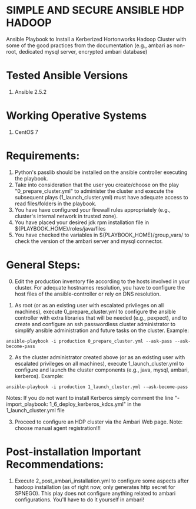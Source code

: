 # SIMPLE AND SECURE ANSIBLE HDP HADOOP
Ansible Playbook to Install a Kerberized Hortonworks Hadoop Cluster with some of the good practices from the documentation (e.g., ambari as non-root, dedicated mysql server, encrypted ambari database)

# Tested Ansible Versions
1) Ansible 2.5.2

# Working Operative Systems
1) CentOS 7

# Requirements:

1) Python's passlib should be installed on the ansible controller executing the playbook.
2) Take into consideration that the user you create/choose on the play "0_prepare_cluster.yml" to administer the cluster and execute the subsequent plays (1_launch_cluster.yml) must have adequate access to read files/folders in the playbook.
3) You have have configured your firewall rules appropriately (e.g., cluster's internal network in trusted zone).
4) You have placed your desired jdk rpm installation file in ${PLAYBOOK_HOME}/roles/java/files
5) You have checked the variables in ${PLAYBOOK_HOME}/group_vars/ to check the version of the ambari server and mysql connector.

# General Steps:

0) Edit the production inventory file according to the hosts involved in your cluster. For adequate hostnames resolution, you have to configure the host files of the ansible-controller or rely on DNS resolution.

1) As root (or as an existing user with escalated privileges on all machines), execute 0_prepare_cluster.yml to configure the ansible controller with extra libraries that will be needed (e.g., pexpect), and to create and configure an ssh passwordless cluster administrator to simplify ansible administration and future tasks on the cluster. Example:

```
ansible-playbook -i production 0_prepare_cluster.yml --ask-pass --ask-become-pass
```

2) As the cluster administrator created above (or as an existing user with escalated privileges on all machines), execute 1_launch_cluster.yml to configure and launch the cluster components (e.g., java, mysql, ambari, kerberos). Example:

```
ansible-playbook -i production 1_launch_cluster.yml --ask-become-pass
```

Notes: If you do not want to install Kerberos simply comment the line "- import_playbook: 1_6_deploy_kerberos_kdcs.yml" in the 1_launch_cluster.yml file

3) Proceed to configure an HDP cluster via the Ambari Web page. Note: choose manual agent registration!!!

# Post-installation Important Recommendations:

1) Execute 2_post_ambari_installation.yml to configure some aspects after hadoop installation (as of right now, only generates http secret for SPNEGO). This play does not configure anything related to ambari configurations. You'll have to do it yourself in ambari!

